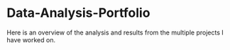 # Data-Analysis-Portfolio
Here is an overview of the analysis and results from the multiple projects I have worked on.
